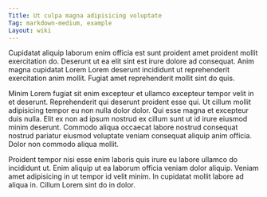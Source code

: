 ```yaml
---
Title: Ut culpa magna adipisicing voluptate
Tag: markdown-medium, example
Layout: wiki
---
```

Cupidatat aliquip laborum enim officia est sunt proident amet proident mollit exercitation do. Deserunt ut ea elit sint est irure dolore ad consequat. Anim magna cupidatat Lorem Lorem deserunt incididunt ut reprehenderit exercitation anim mollit. Fugiat amet reprehenderit mollit sint do quis.

Minim Lorem fugiat sit enim excepteur et ullamco excepteur tempor velit in et deserunt. Reprehenderit qui deserunt proident esse qui. Ut cillum mollit adipisicing tempor eu non nulla dolor dolor. Qui esse magna et excepteur duis nulla. Elit ex non ad ipsum nostrud ex cillum sunt ut id irure eiusmod minim deserunt. Commodo aliqua occaecat labore nostrud consequat nostrud pariatur eiusmod voluptate veniam consequat aliquip anim officia. Dolor non commodo aliqua mollit.

Proident tempor nisi esse enim laboris quis irure eu labore ullamco do incididunt ut. Enim aliquip ut ea laborum officia veniam dolor aliquip. Veniam amet adipisicing in ut tempor id velit minim. In cupidatat mollit labore ad aliqua in. Cillum Lorem sint do in dolor.